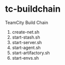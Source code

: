 # tc-buildchain
TeamCity Build Chain
1. create-net.sh
2. start-stash.sh
3. start-server.sh
4. start-agent.sh
5. start-artifactory.sh
6. start-envs.sh
